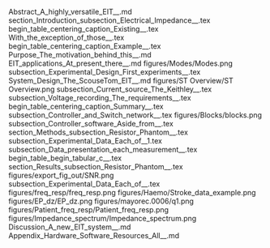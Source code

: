 Abstract_A_highly_versatile_EIT__.md
section_Introduction_subsection_Electrical_Impedance__.tex
begin_table_centering_caption_Existing__.tex
With_the_exception_of_those__.tex
begin_table_centering_caption_Example__.tex
Purpose_The_motivation_behind_this__.md
EIT_applications_At_present_there__.md
figures/Modes/Modes.png
subsection_Experimental_Design_First_experiments__.tex
System_Design_The_ScouseTom_EIT__.md
figures/ST Overview/ST Overview.png
subsection_Current_source_The_Keithley__.tex
subsection_Voltage_recording_The_requirements__.tex
begin_table_centering_caption_Summary__.tex
subsection_Controller_and_Switch_network__.tex
figures/Blocks/blocks.png
subsection_Controller_software_Aside_from__.tex
section_Methods_subsection_Resistor_Phantom__.tex
subsection_Experimental_Data_Each_of__1.tex
subsection_Data_presentation_each_measurement__.tex
begin_table_begin_tabular_c__.tex
section_Results_subsection_Resistor_Phantom__.tex
figures/export_fig_out/SNR.png
subsection_Experimental_Data_Each_of__.tex
figures/freq_resp/freq_resp.png
figures/Haemo/Stroke_data_example.png
figures/EP_dz/EP_dz.png
figures/mayorec.0006/q1.png
figures/Patient_freq_resp/Patient_freq_resp.png
figures/Impedance_spectrum/Impedance_spectrum.png
Discussion_A_new_EIT_system__.md
Appendix_Hardware_Software_Resources_All__.md